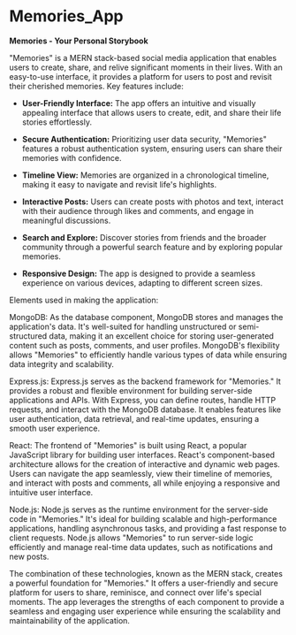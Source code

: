 # Memories_App

**Memories - Your Personal Storybook**

"Memories" is a MERN stack-based social media application that enables users to create, share, and relive significant moments in their lives. With an easy-to-use interface, it provides a platform for users to post and revisit their cherished memories. Key features include:

- **User-Friendly Interface:** The app offers an intuitive and visually appealing interface that allows users to create, edit, and share their life stories effortlessly.

- **Secure Authentication:** Prioritizing user data security, "Memories" features a robust authentication system, ensuring users can share their memories with confidence.

- **Timeline View:** Memories are organized in a chronological timeline, making it easy to navigate and revisit life's highlights.

- **Interactive Posts:** Users can create posts with photos and text, interact with their audience through likes and comments, and engage in meaningful discussions.

- **Search and Explore:** Discover stories from friends and the broader community through a powerful search feature and by exploring popular memories.

- **Responsive Design:** The app is designed to provide a seamless experience on various devices, adapting to different screen sizes.


Elements used in making the application:

MongoDB: As the database component, MongoDB stores and manages the application's data. It's well-suited for handling unstructured or semi-structured data, making it an excellent choice for storing user-generated content such as posts, comments, and user profiles. MongoDB's flexibility allows "Memories" to efficiently handle various types of data while ensuring data integrity and scalability.

Express.js: Express.js serves as the backend framework for "Memories." It provides a robust and flexible environment for building server-side applications and APIs. With Express, you can define routes, handle HTTP requests, and interact with the MongoDB database. It enables features like user authentication, data retrieval, and real-time updates, ensuring a smooth user experience.

React: The frontend of "Memories" is built using React, a popular JavaScript library for building user interfaces. React's component-based architecture allows for the creation of interactive and dynamic web pages. Users can navigate the app seamlessly, view their timeline of memories, and interact with posts and comments, all while enjoying a responsive and intuitive user interface.

Node.js: Node.js serves as the runtime environment for the server-side code in "Memories." It's ideal for building scalable and high-performance applications, handling asynchronous tasks, and providing a fast response to client requests. Node.js allows "Memories" to run server-side logic efficiently and manage real-time data updates, such as notifications and new posts.

The combination of these technologies, known as the MERN stack, creates a powerful foundation for "Memories." It offers a user-friendly and secure platform for users to share, reminisce, and connect over life's special moments. The app leverages the strengths of each component to provide a seamless and engaging user experience while ensuring the scalability and maintainability of the application.
